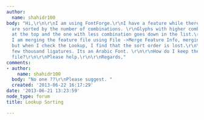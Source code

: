 ```yaml
---
author:
  name: shahidr100
body: "Hi,\r\n\r\nI am using FontForge.\r\nI have a feature while there the rligs
  are sorted by the number of combinations. \r\nGlyphs with higher combination comes
  at the top and the one with less combination goes down in the list.\r\n\r\nWhen
  I am merging the feature file using File ->Merge Feature Info, merging happens fine
  but when I check the Lookup, I find that the sort order is lost.\r\n\r\nThere are
  few thousand ligatures. Its an Arabic Font. \r\n\r\nHow do I keep the order of feature
  file?\r\n\r\nPlease help.\r\n\r\nRegards,"
comments:
- author:
    name: shahidr100
  body: "No one ??\r\nPlease suggest. "
  created: '2013-06-22 16:17:29'
date: '2013-06-21 13:23:59'
node_type: forum
title: Lookup Sorting

---
```

